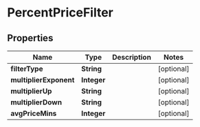 

# PercentPriceFilter


## Properties

| Name | Type | Description | Notes |
|------------ | ------------- | ------------- | -------------|
|**filterType** | **String** |  |  [optional] |
|**multiplierExponent** | **Integer** |  |  [optional] |
|**multiplierUp** | **String** |  |  [optional] |
|**multiplierDown** | **String** |  |  [optional] |
|**avgPriceMins** | **Integer** |  |  [optional] |



